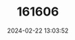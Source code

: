 ---
title: "161606"
category: "Cirrhoscyllium japonicum"
draft: false
date: 2024-02-22 13:03:52
languages:
  Japanese: ["Kurakakezame"]
  English: ["Saddled Carpetshark"]
---